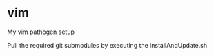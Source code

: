 vim
===

My vim pathogen setup

Pull the required git submodules by executing the installAndUpdate.sh
